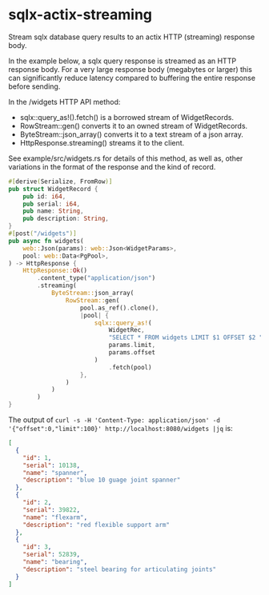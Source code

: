 # sqlx-actix-streaming
Stream sqlx database query results to an actix HTTP (streaming) response body.

In the example below, a sqlx query response is streamed as an HTTP
response body. For a very large response body (megabytes or larger)
this can significantly reduce latency compared to buffering the entire
response before sending.

In the /widgets HTTP API method:

* sqlx::query_as!().fetch() is a borrowed stream of WidgetRecords.
* RowStream::gen() converts it to an owned stream of WidgetRecords.
* ByteStream::json_array() converts it to a text stream of a json array.
* HttpResponse.streaming() streams it to the client.

See example/src/widgets.rs for details of this method, as well as,
other variations in the format of the response and the kind of record.

````rust
#[derive(Serialize, FromRow)]
pub struct WidgetRecord {
    pub id: i64,
    pub serial: i64,
    pub name: String,
    pub description: String,
}
#[post("/widgets")]
pub async fn widgets(
    web::Json(params): web::Json<WidgetParams>,
    pool: web::Data<PgPool>,
) -> HttpResponse {
    HttpResponse::Ok()
        .content_type("application/json")
        .streaming(
            ByteStream::json_array(
                RowStream::gen(
                    pool.as_ref().clone(),
                    |pool| {
                        sqlx::query_as!(
                            WidgetRec,
                            "SELECT * FROM widgets LIMIT $1 OFFSET $2 ",
                            params.limit,
                            params.offset
                        )
                            .fetch(pool)
                    },
                )
            )
        )
}
````

The output of `curl -s -H 'Content-Type: application/json' -d '{"offset":0,"limit":100}' http://localhost:8080/widgets |jq` is:

````json
[
  {
    "id": 1,
    "serial": 10138,
    "name": "spanner",
    "description": "blue 10 guage joint spanner"
  },
  {
    "id": 2,
    "serial": 39822,
    "name": "flexarm",
    "description": "red flexible support arm"
  },
  {
    "id": 3,
    "serial": 52839,
    "name": "bearing",
    "description": "steel bearing for articulating joints"
  }
]
````

